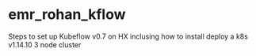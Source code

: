 # emr_rohan_kflow
Steps to set up Kubeflow v0.7 on HX inclusing how to install deploy a k8s v1.14.10 3 node cluster
